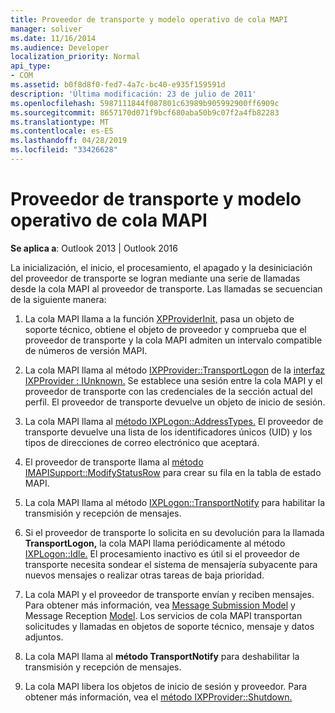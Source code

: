 ```yaml
---
title: Proveedor de transporte y modelo operativo de cola MAPI
manager: soliver
ms.date: 11/16/2014
ms.audience: Developer
localization_priority: Normal
api_type:
- COM
ms.assetid: b0f8d8f0-fed7-4a7c-bc40-e935f159591d
description: 'Última modificación: 23 de julio de 2011'
ms.openlocfilehash: 5987111844f087801c63989b905992900ff6909c
ms.sourcegitcommit: 8657170d071f9bcf680aba50b9c07f2a4fb82283
ms.translationtype: MT
ms.contentlocale: es-ES
ms.lasthandoff: 04/28/2019
ms.locfileid: "33426628"
---
```

# <a name="transport-provider-and-mapi-spooler-operational-model"></a>Proveedor de transporte y modelo operativo de cola MAPI

  
  
**Se aplica a**: Outlook 2013 | Outlook 2016 
  
La inicialización, el inicio, el procesamiento, el apagado y la desiniciación del proveedor de transporte se logran mediante una serie de llamadas desde la cola MAPI al proveedor de transporte. Las llamadas se secuencian de la siguiente manera:
  
1. La cola MAPI llama a la función [XPProviderInit,](xpproviderinit.md) pasa un objeto de soporte técnico, obtiene el objeto de proveedor y comprueba que el proveedor de transporte y la cola MAPI admiten un intervalo compatible de números de versión MAPI. 
    
2. La cola MAPI llama al método [IXPProvider::TransportLogon](ixpprovider-transportlogon.md) de la [interfaz IXPProvider : IUnknown.](ixpprovideriunknown.md) Se establece una sesión entre la cola MAPI y el proveedor de transporte con las credenciales de la sección actual del perfil. El proveedor de transporte devuelve un objeto de inicio de sesión. 
    
3. La cola MAPI llama al [método IXPLogon::AddressTypes.](ixplogon-addresstypes.md) El proveedor de transporte devuelve una lista de los identificadores únicos (UID) y los tipos de direcciones de correo electrónico que aceptará. 
    
4. El proveedor de transporte llama al [método IMAPISupport::ModifyStatusRow](imapisupport-modifystatusrow.md) para crear su fila en la tabla de estado MAPI. 
    
5. La cola MAPI llama al método [IXPLogon::TransportNotify](ixplogon-transportnotify.md) para habilitar la transmisión y recepción de mensajes. 
    
6. Si el proveedor de transporte lo solicita en su devolución para la llamada **TransportLogon,** la cola MAPI llama periódicamente al método [IXPLogon::Idle.](ixplogon-idle.md) El procesamiento inactivo es útil si el proveedor de transporte necesita sondear el sistema de mensajería subyacente para nuevos mensajes o realizar otras tareas de baja prioridad. 
    
7. La cola MAPI y el proveedor de transporte envían y reciben mensajes. Para obtener más información, vea [Message Submission Model](message-submission-model.md) y Message Reception [Model](message-reception-model.md). Los servicios de cola MAPI transportan solicitudes y llamadas en objetos de soporte técnico, mensaje y datos adjuntos.
    
8. La cola MAPI llama al **método TransportNotify** para deshabilitar la transmisión y recepción de mensajes. 
    
9. La cola MAPI libera los objetos de inicio de sesión y proveedor. Para obtener más información, vea el [método IXPProvider::Shutdown.](ixpprovider-shutdown.md) 
    

